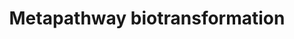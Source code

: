 ---
annotations:
- type: Pathway Ontology
  value: phase I biotransformation pathway
- type: Pathway Ontology
  value: cellular detoxification pathway
authors:
- MaintBot
- Khanspers
- Andra
- AlexanderPico
- Mkutmon
description: ''
last-edited: 2015-06-30
organisms:
- Bos taurus
redirect_from:
- /index.php/Pathway:WP1006
- /instance/WP1006
schema-jsonld:
- '@context': https://schema.org/
  '@id': https://wikipathways.github.io/pathways/WP1006.html
  '@type': Dataset
  creator:
    '@type': Organization
    name: WikiPathways
  description: ''
  keywords:
  - CYP1A1
  - CYP2W1
  - CHST5
  - TPMT
  - Substrate-Gl
  - Substrate-NH2
  - GPX4
  - CYP2A6
  - CYP11A1
  - UGT2B17
  - CYP3A4
  - CHST4
  - GSTK1
  - HS3ST3B1
  - HS6ST2
  - CYP3A43
  - Substrate-CH3
  - CYP27A1
  - MGST3
  - NAT10
  - CYP2C19
  - NNMT
  - MGST1
  - N-acetyltransferase
  - BAAT
  - CHST11
  - Substrate-SG
  - CYP46A1
  - CYP2C9
  - FMO3
  - Substrate-Ac
  - UGT1A4
  - CYP4F22
  - KCNAB3
  - HS3ST5
  - NAA20
  - GAL3ST4
  - AKR7A2
  - GPX2
  - CYP7B1
  - Substrate-SH
  - CHST2
  - CYP39A1
  - AKR1B1
  - CYP26C1
  - UGT1A1
  - CYP4X1
  - FMO5
  - AKR1D1
  - Aldo-keto reductase
  - CYP26B1
  - CHST3
  - CYP27C1
  - KCNAB2
  - SULT6B1
  - GPX1
  - CYP20A1
  - GSTM5
  - GAL3ST1
  - CYP17A1
  - SULT1E1
  - CYP450
  - UGT1A6
  - GLYAT
  - UGT1A9
  - Sulfotransferase
  - CHST7
  - GPX3
  - GSTT1
  - CYP4F12
  - AKR1C4
  - CYP4F3
  - SULT1C4
  - SULT1C2
  - NAA50
  - CHST12
  - GSTM1
  - UGT2B4
  - MGC127055
  - COMT
  - FMO1
  - CYP51A1
  - UGT1A10
  - UGT1A7
  - SULT2B1
  - UGT1A5
  - CYP2S1
  - CYP3A5
  - CYP2A7
  - SULT4A1
  - KCNAB1
  - GSTA1
  - UGT2B15
  - Substrate-Aa
  - UGT2B28
  - CYP4F11
  - EPHX2
  - FMO4
  - UGT2A2
  - Substrate-SO3H
  - FMO2
  - GPX5
  - CYP19A1
  - CYP4F2
  - NDST3
  - GSTA2
  - CYP3A7
  - GSTM2
  - UGT2B11
  - EPHX1
  - HS3ST2
  - CYP2J2
  - AKR1C3
  - CHST14
  - SULT1A1
  - SULT1C3
  - GSTZ1
  - GSTO1
  - GLYATL2
  - HS3ST6
  - Flavin monooxygenase
  - CYP1B1
  - GSTA4
  - Methyltransferase
  - UGT2B7
  - CYP2A13
  - GSTM3
  - GAL3ST2
  - NDST4
  - CYP1A2
  - HS6ST1
  - NAT8
  - UGT1A3
  - INMT
  - GSTP1
  - GSS
  - Glucuronosyltransferase
  - NDST1
  - Glutathione transferase
  - AKR1C1
  - HS3ST1
  - SULT1B1
  - NAT8L
  - CYP2F1
  - UGT1A8
  - MGST2
  - CYP4B1
  - UGT2A3
  - CYP11B1
  - Substrate=O
  - GLYATL1
  - HS2ST1
  - CHST8
  - CYP4Z1
  - NAT6
  - CYP2C18
  - AKR1C2
  - CHST10
  - CYP2E1
  - NAT11
  - HS3ST3A1
  - SULT2A1
  - CYP2U1
  - CYP8B1
  - CYP24A1
  - CYP7A1
  - NAT9
  - GSR
  - UGT2A1
  - HS6ST3
  - CYP26A1
  - CYP27B1
  - CHST9
  - NAT14
  - HNMT
  - AKR1B10
  - CYP21A2
  - HS3ST4
  - NAT1
  - NDST2
  - GAL3ST3
  - Amino acid acyltransferase
  - CYP2R1
  - GSTO2
  - CHST13
  - Substrate-OH
  - CYP11B2
  - CYP2C8
  - CYP2B6
  - AKR1A1
  - Substrate-O-R
  - CHST6
  - NAA30
  - GSTCD
  - Xenobiotic substrate
  - CHST1
  - CYP4V2
  license: CC0
  name: Metapathway biotransformation
seo: CreativeWork
title: Metapathway biotransformation
wpid: WP1006
---